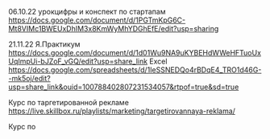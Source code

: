 06.10.22 урокцифры и конспект по стартапам
https://docs.google.com/document/d/1PGTmKpG6C-Mt8VIMc1BWEUxDhIM3x8KmWyMhYDGhEfE/edit?usp=sharing

21.11.22 Я.Практикум
https://docs.google.com/document/d/1d01Wu9NA9uKYBEHdWWeHFTuoUxUqImpUi-bJZoF_vGQ/edit?usp=share_link
Excel
https://docs.google.com/spreadsheets/d/1IeSSNEDQo4rBDqE4_TRO1d46G--mk5oj/edit?usp=share_link&ouid=100788402807231534057&rtpof=true&sd=true 

Курс по таргетированной рекламе
https://live.skillbox.ru/playlists/marketing/targetirovannaya-reklama/
 
Курс по 
